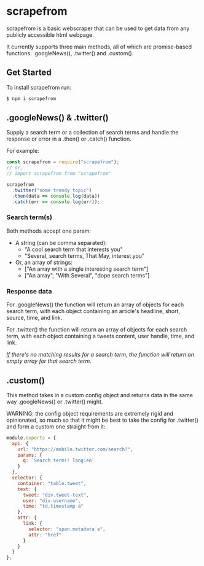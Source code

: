 # scrapefrom

scrapefrom is a basic webscraper that can be used to get data from any publicly accessible html webpage.

It currently supports three main methods, all of which are promise-based functions: .googleNews(), .twitter() and .custom().

## Get Started

To install scrapefrom run:

```javascript
$ npm i scrapefrom
```

## .googleNews() & .twitter()

Supply a search term or a collection of search terms and handle the response or error in a .then() or .catch() function.

For example:

```javascript
const scrapefrom = require("scrapefrom");
// or,
// import scrapefrom from "scrapefrom"

scrapefrom
  .twitter("some trendy topic")
  .then(data => console.log(data))
  .catch(err => console.log(err));
```

### Search term(s)

Both methods accept one param:

- A string (can be comma separated):
  - "A cool search term that interests you"
  - "Several, search terms, That May, interest you"
- Or, an array of strings:
  - ["An array with a single interesting search term"]
  - ["An array", "With Several", "dope search terms"]

### Response data

For .googleNews() the function will return an array of objects for each search term, with each object containing an article's headline, short, source, time, and link.

For .twitter() the function will return an array of objects for each search term, with each object containing a tweets content, user handle, time, and link.

_If there's no matching results for a search term, the function will return an empty array for that search term._

## .custom()

This method takes in a custom config object and returns data in the same way .googleNews() or .twitter() might.

WARNING: the config object requirements are extremely rigid and opinionated, so much so that it might be best to take the config for .twitter() and form a custom one straight from it:

```javascript
module.exports = {
  api: {
    url: "https://mobile.twitter.com/search?",
    params: {
      q: `Search term!! lang:en`
    }
  },
  selector: {
    container: "table.tweet",
    text: {
      tweet: "div.tweet-text",
      user: "div.username",
      time: "td.timestamp a"
    },
    attr: {
      link: {
        selector: "span.metadata a",
        attr: "href"
      }
    }
  }
};
```
